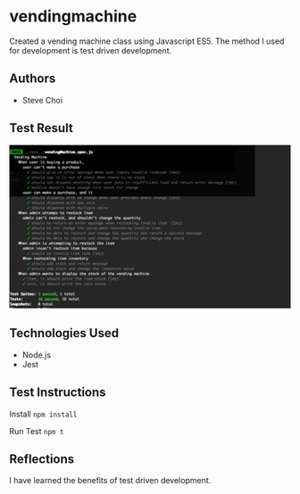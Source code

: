 # vendingmachine

Created a vending machine class using Javascript ES5. The method I used for development is test driven development.

## Authors

- Steve Choi

## Test Result

![GitHub Logo](/screenshots/testresults_screenshot.png)

## Technologies Used

- Node.js
- Jest

## Test Instructions

Install
`npm install`

Run Test
`npm t`

## Reflections

I have learned the benefits of test driven development.

